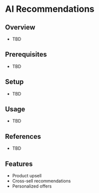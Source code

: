# AI Recommendations

## Overview
- TBD

## Prerequisites
- TBD

## Setup
- TBD

## Usage
- TBD

## References
- TBD


## Features
- Product upsell
- Cross-sell recommendations
- Personalized offers
